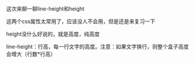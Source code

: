这次来聊一聊line-height和height

这两个css属性太常用了，应该没人不会用，但是还是来复习一下

height没什么好说的，就是高度，纯高度

line-height：行高，每一行文字的高度。注意：如果文字换行，则整个盒子高度会增大（行数*行高）


